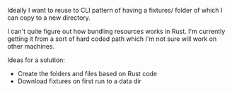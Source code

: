 Ideally I want to reuse to CLI pattern of having a fixtures/ folder of which I can copy to a new directory.

I can't quite figure out how bundling resources works in Rust. I'm currently getting it from a sort of hard coded path which I'm not sure will work on other machines.

Ideas for a solution:
* Create the folders and files based on Rust code
* Download fixtures on first run to a data dir